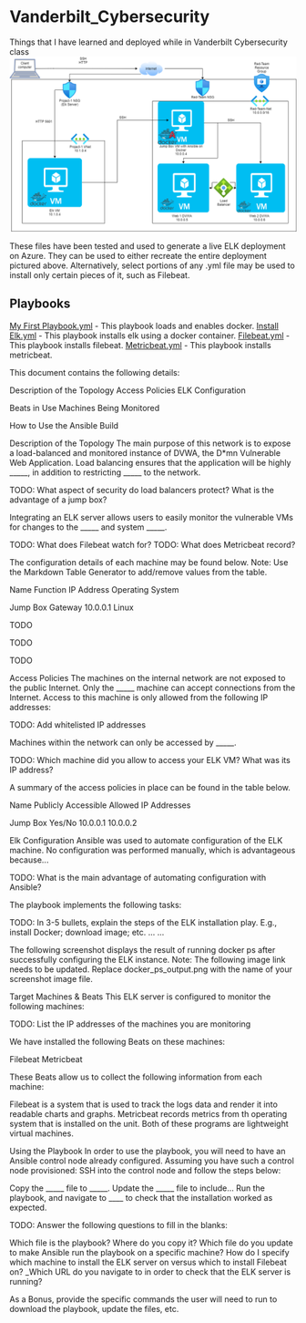 # Vanderbilt_Cybersecurity
Things that I have learned and deployed while in Vanderbilt Cybersecurity class
![](Elk%20Diagram.png)

These files have been tested and used to generate a live ELK deployment on Azure. They can be used to either recreate the entire deployment pictured above. Alternatively, select portions of any .yml file may be used to install only certain pieces of it, such as Filebeat.

## Playbooks
[My First Playbook.yml](https://github.com/natedanielson/Vanderbilt_Cybersecurity/blob/main/Playbooks/My%20First%20Playbook) - This playbook loads and enables docker. 
[Install Elk.yml](https://github.com/natedanielson/Vanderbilt_Cybersecurity/blob/main/Playbooks/Install-ELK) - This playbook installs elk using a docker container.
[Filebeat.yml](https://github.com/natedanielson/Vanderbilt_Cybersecurity/blob/main/Playbooks/Filebeat) - This playbook installs filebeat.
[Metricbeat.yml](https://github.com/natedanielson/Vanderbilt_Cybersecurity/blob/main/Playbooks/Metricbeat) - This playbook installs metricbeat.

This document contains the following details:

Description of the Topology
Access Policies
ELK Configuration

Beats in Use
Machines Being Monitored


How to Use the Ansible Build


Description of the Topology
The main purpose of this network is to expose a load-balanced and monitored instance of DVWA, the D*mn Vulnerable Web Application.
Load balancing ensures that the application will be highly _____, in addition to restricting _____ to the network.

TODO: What aspect of security do load balancers protect? What is the advantage of a jump box?

Integrating an ELK server allows users to easily monitor the vulnerable VMs for changes to the _____ and system _____.

TODO: What does Filebeat watch for?
TODO: What does Metricbeat record?

The configuration details of each machine may be found below.
Note: Use the Markdown Table Generator to add/remove values from the table.



Name
Function
IP Address
Operating System




Jump Box
Gateway
10.0.0.1
Linux


TODO





TODO





TODO







Access Policies
The machines on the internal network are not exposed to the public Internet.
Only the _____ machine can accept connections from the Internet. Access to this machine is only allowed from the following IP addresses:

TODO: Add whitelisted IP addresses

Machines within the network can only be accessed by _____.

TODO: Which machine did you allow to access your ELK VM? What was its IP address?

A summary of the access policies in place can be found in the table below.



Name
Publicly Accessible
Allowed IP Addresses




Jump Box
Yes/No
10.0.0.1 10.0.0.2














Elk Configuration
Ansible was used to automate configuration of the ELK machine. No configuration was performed manually, which is advantageous because...

TODO: What is the main advantage of automating configuration with Ansible?

The playbook implements the following tasks:

TODO: In 3-5 bullets, explain the steps of the ELK installation play. E.g., install Docker; download image; etc.
...
...

The following screenshot displays the result of running docker ps after successfully configuring the ELK instance.
Note: The following image link needs to be updated. Replace docker_ps_output.png with the name of your screenshot image file.


Target Machines & Beats
This ELK server is configured to monitor the following machines:

TODO: List the IP addresses of the machines you are monitoring

We have installed the following Beats on these machines:

Filebeat
Metricbeat

These Beats allow us to collect the following information from each machine:

Filebeat is a system that is used to track the logs data and render it into readable charts and graphs.
Metricbeat records metrics from th operating system that is installed on the unit.
Both of these programs are lightweight virtual machines.


Using the Playbook
In order to use the playbook, you will need to have an Ansible control node already configured. Assuming you have such a control node provisioned:
SSH into the control node and follow the steps below:

Copy the _____ file to _____.
Update the _____ file to include...
Run the playbook, and navigate to ____ to check that the installation worked as expected.

TODO: Answer the following questions to fill in the blanks:

Which file is the playbook? Where do you copy it?
Which file do you update to make Ansible run the playbook on a specific machine? How do I specify which machine to install the ELK server on versus which to install Filebeat on?
_Which URL do you navigate to in order to check that the ELK server is running?

As a Bonus, provide the specific commands the user will need to run to download the playbook, update the files, etc.
